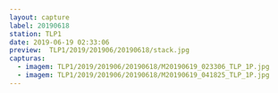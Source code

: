 ```yaml
---
layout: capture
label: 20190618
station: TLP1
date: 2019-06-19 02:33:06
preview:  TLP1/2019/201906/20190618/stack.jpg
capturas:
  - imagem: TLP1/2019/201906/20190618/M20190619_023306_TLP_1P.jpg
  - imagem: TLP1/2019/201906/20190618/M20190619_041825_TLP_1P.jpg
---
```

